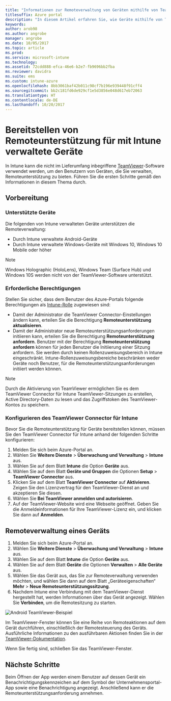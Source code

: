 ```yaml
---
title: "Informationen zur Remoteverwaltung von Geräten mithilfe von TeamViewer"
titlesuffix: Azure portal
description: "In diesem Artikel erfahren Sie, wie Geräte mithilfe von TeamViewer remote verwaltet werden."
keywords: 
author: arob98
ms.author: angrobe
manager: angrobe
ms.date: 10/05/2017
ms.topic: article
ms.prod: 
ms.service: microsoft-intune
ms.technology: 
ms.assetid: 72cdd888-efca-46e6-b2e7-fb9696bb2fba
ms.reviewer: davidra
ms.suite: ems
ms.custom: intune-azure
ms.openlocfilehash: 8bb3061baf42b011c98cf7b196e939448f91cff4
ms.sourcegitcommit: bb2c181fd6de929cf1e5d3856e048d617eb72063
ms.translationtype: HT
ms.contentlocale: de-DE
ms.lasthandoff: 10/20/2017
---
```

# <a name="provide-remote-assistance-for-intune-managed-devices"></a>Bereitstellen von Remoteunterstützung für mit Intune verwaltete Geräte

In Intune kann die nicht im Lieferumfang inbegriffene [TeamViewer](https://www.teamviewer.com)-Software verwendet werden, um den Benutzern von Geräten, die Sie verwalten, Remoteunterstützung zu bieten. Führen Sie die ersten Schritte gemäß den Informationen in diesem Thema durch.

## <a name="before-you-start"></a>Vorbereitung

### <a name="supported-devices"></a>Unterstützte Geräte

Die folgenden von Intune verwalteten Geräte unterstützen die Remoteverwaltung:

- Durch Intune verwaltete Android-Geräte
- Durch Intune verwaltete Windows-Geräte mit Windows 10, Windows 10 Mobile oder höher

>[!NOTE]
>Windows Holographic (HoloLens), Windows Team (Surface Hub) und Windows 10S werden nicht von der TeamViewer-Software unterstützt.



### <a name="required-permissions"></a>Erforderliche Berechtigungen

Stellen Sie sicher, dass dem Benutzer des Azure-Portals folgende Berechtigungen als [Intune-Rolle](https://docs.microsoft.com/intune-azure/access-control/role-based-access-control) zugewiesen sind:
- Damit der Administrator die TeamViewer Connector-Einstellungen ändern kann, erteilen Sie die Berechtigung **Remoteunterstützung aktualisieren**.
- Damit der Administrator neue Remoteunterstützungsanforderungen initiieren kann, erteilen Sie die Berechtigung **Remoteunterstützung anfordern**. Benutzer mit der Berechtigung **Remoteunterstützung anfordern** können für jeden Benutzer die Initiierung einer Sitzung anfordern. Sie werden durch keinen Rollenzuweisungsbereich in Intune eingeschränkt. Intune-Rollenzuweisungsbereiche beschränken weder Geräte noch Benutzer, für die Remoteunterstützungsanforderungen initiiert werden können.

>[!NOTE]
>Durch die Aktivierung von TeamViewer ermöglichen Sie es dem TeamViewer Connector für Intune TeamViewer-Sitzungen zu erstellen, Active Directory-Daten zu lesen und das Zugriffstoken des TeamViewer-Kontos zu speichern.

### <a name="configure-the-intune-teamviewer-connector"></a>Konfigurieren des TeamViewer Connector für Intune

Bevor Sie die Remoteunterstützung für Geräte bereitstellen können, müssen Sie den TeamViewer Connector für Intune anhand der folgenden Schritte konfigurieren:


1. Melden Sie sich beim Azure-Portal an.
2. Wählen Sie **Weitere Dienste** > **Überwachung und Verwaltung** > **Intune** aus.
3. Wählen Sie auf dem Blatt **Intune** die Option **Geräte** aus.
4. Wählen Sie auf dem Blatt **Geräte und Gruppen** die Optionen **Setup** > **TeamViewer Connector** aus.
5. Klicken Sie auf dem Blatt **TeamViewer Connector** auf **Aktivieren**. Zeigen Sie den Lizenzvertrag für den TeamViewer-Dienst an und akzeptieren Sie diesen.
6. Wählen Sie **Bei TeamViewer anmelden und autorisieren**.
7. Auf der TeamViewer-Website wird eine Webseite geöffnet. Geben Sie die Anmeldeinformationen für Ihre TeamViewer-Lizenz ein, und klicken Sie dann auf **Anmelden**.


## <a name="how-to-remotely-administer-a-device"></a>Remoteverwaltung eines Geräts

1. Melden Sie sich beim Azure-Portal an.
2. Wählen Sie **Weitere Dienste** > **Überwachung und Verwaltung** > **Intune** aus.
3. Wählen Sie auf dem Blatt **Intune** die Option **Geräte** aus.
4. Wählen Sie auf dem Blatt **Geräte** die Optionen **Verwalten** > **Alle Geräte** aus.
5. Wählen Sie das Gerät aus, das Sie zur Remoteverwaltung verwenden möchten, und wählen Sie dann auf dem Blatt „Geräteeigenschaften“ **Mehr** > **Neue Remoteunterstützungssitzung**.
6. Nachdem Intune eine Verbindung mit dem TeamViewer-Dienst hergestellt hat, werden Informationen über das Gerät angezeigt. Wählen Sie **Verbinden**, um die Remotesitzung zu starten.

![Android TeamViewer-Beispiel](./media/android-teamviewer.png)

Im TeamViewer-Fenster können Sie eine Reihe von Remoteaktionen auf dem Gerät durchführen, einschließlich der Remotesteuerung des Geräts. Ausführliche Informationen zu den ausführbaren Aktionen finden Sie in der [TeamViewer-Dokumentation](https://www.teamviewer.com/support/documents/).

Wenn Sie fertig sind, schließen Sie das TeamViewer-Fenster.

## <a name="next-steps"></a>Nächste Schritte

Beim Öffnen der App werden einem Benutzer auf dessen Gerät ein Benachrichtigungskennzeichen auf dem Symbol der Unternehmensportal-App sowie eine Benachrichtigung angezeigt. Anschließend kann er die Remoteunterstützungsanforderung annehmen.

